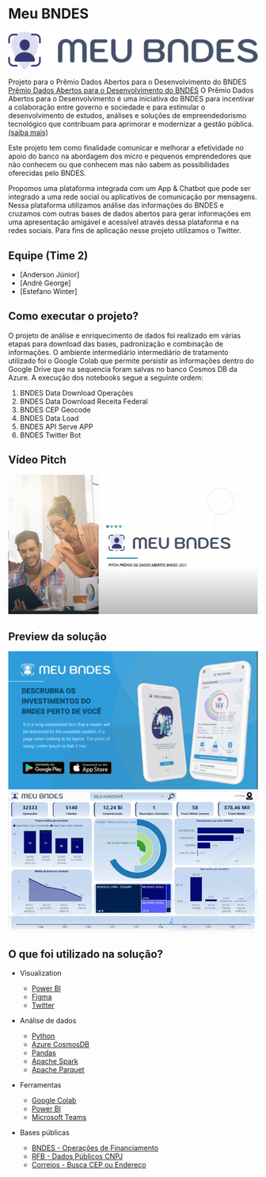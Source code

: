 # Meu BNDES

![Logo](./images/meu-bndes-logo.png)

Projeto para o Prêmio Dados Abertos para o Desenvolvimento do BNDES
[Prêmio Dados Abertos para o Desenvolvimento do BNDES](http://www.bndes.gov.br/premiodadosabertos)
O Prêmio Dados Abertos para o Desenvolvimento é uma iniciativa do BNDES para incentivar a colaboração entre governo e sociedade e para estimular o desenvolvimento de estudos, análises e soluções de empreendedorismo tecnológico que contribuam para aprimorar e modernizar a gestão pública. [(saiba mais)](http://www.bndes.gov.br/premiodadosabertos)

Este projeto tem como finalidade comunicar e melhorar a efetividade no apoio do banco na abordagem dos micro e pequenos emprendedores que não conhecem ou que conhecem mas não sabem as possibilidades oferecidas pelo BNDES.

Propomos uma plataforma integrada com um App & Chatbot que pode ser integrado a uma rede social ou aplicativos de comunicação por mensagens. Nessa plataforma utilizamos análise das informações do BNDES e cruzamos com outras bases de dados abertos para gerar informações em uma apresentação amigável e acessível através dessa plataforma e na redes sociais. Para fins de aplicação nesse projeto utilizamos o Twitter. 

## Equipe (Time 2)
- [Anderson Júnior]
- [André George]
- [Estefano Winter]

## Como executar o projeto?
O projeto de análise e enriquecimento de dados foi realizado em várias etapas para download das bases, padronização e combinação de informações. O ambiente intermediário intermediário de tratamento utilizado foi o Google Colab que permite persistir as informações dentro do Google Drive que na sequencia foram salvas no banco Cosmos DB da Azure.
A execução dos notebooks segue a seguinte ordem:
1. BNDES Data Download Operações
2. BNDES Data Download Receita Federal
3. BNDES CEP Geocode
4. BNDES Data Load
5. BNDES API Serve APP
6. BNDES Twitter Bot

## Vídeo Pitch
[![Video Pitch](./images/meu-bndes.png)](https://www.youtube.com/watch?v=Mp4KqXLf044)

## Preview da solução
![Logo](./images/app.jpg)
![Dashboard](./images/dashboard.jpg)

## O que foi utilizado na solução?
- Visualization
  - [Power BI](https://powerbi.com/)
  - [Figma](https://www.figma.com/)
  - [Twitter](https://twitter.com)

- Análise de dados
  - [Python](https://www.python.org/)
  - [Azure CosmosDB](https://azure.microsoft.com/pt-br/services/cosmos-db/)
  - [Pandas](https://pandas.pydata.org/)
  - [Apache Spark](https://spark.apache.org/)
  - [Apache Parquet](https://parquet.apache.org/)

- Ferramentas
  - [Google Colab](https://colab.research.google.com/)
  - [Power BI](https://powerbi.com/)
  - [Microsoft Teams](https://teams.microsoft.com/)

- Bases públicas
  - [BNDES - Operações de Financiamento](https://dadosabertos.bndes.gov.br/dataset/operacoes-financiamento)
  - [RFB - Dados Públicos CNPJ](https://www.gov.br/receitafederal/pt-br/assuntos/orientacao-tributaria/cadastros/consultas/dados-publicos-cnpj)
  - [Correios - Busca CEP ou Endereço](https://buscacepinter.correios.com.br/)